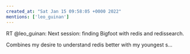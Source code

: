 ```yaml
---
created_at: "Sat Jan 15 09:58:05 +0000 2022"
mentions: ['leo_guinan']
---
```


RT @leo_guinan: Next session: finding Bigfoot with redis and redissearch.

Combines my desire to understand redis better with my youngest s…